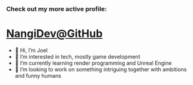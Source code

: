 ### Check out my more active profile:
# [NangiDev@GitHub](https://github.com/NangiDev)

- 👋 Hi, I’m Joel
- 👀 I’m interested in tech, mostly game development
- 🌱 I’m currently learning render programming and Unreal Engine
- 💞️ I’m looking to work on something intriguing together with ambitions and funny humans
<!--- - 📫 How to reach me: Will update later. --->

<!---
joelsetterberg/joelsetterberg is a ✨ special ✨ repository because its `README.md` (this file) appears on your GitHub profile.
You can click the Preview link to take a look at your changes.
--->
